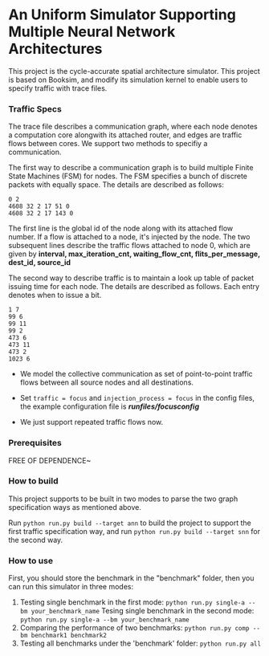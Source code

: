 # An Uniform Simulator Supporting Multiple Neural Network Architectures



This project is the cycle-accurate spatial architecture simulator. This project is based on Booksim, and modify its simulation kernel to enable users to specify traffic with trace files. 

### Traffic Specs

The trace file describes a communication graph, where each node denotes a computation core alongwith its attached router, and edges are traffic flows between cores. We support two methods to specifiy a communication. 

The first way to describe a communication graph is to build multiple Finite State Machines (FSM) for nodes. The FSM specifies a bunch of discrete packets with equally space. The details are described as follows: 

```pseudocode
0 2
4608 32 2 17 51 0
4608 32 2 17 143 0
```

The first line is the global id of the node along with its attached flow number. If a flow is attached to a node, it's injected by the node. The two subsequent lines describe the traffic flows attached to node $0$, which are given by **interval, max_iteration_cnt, waiting_flow_cnt, flits_per_message, dest_id, source_id** 



The second way to describe traffic is to maintain a look up table of packet issuing time for each node. The details are described as follows. Each entry denotes when to issue a bit. 

```pseudocode
1 7
99 6
99 11
99 2
473 6
473 11
473 2
1023 6
```

* We model the collective communication as set of point-to-point traffic flows between all source nodes and all destinations. 

* Set `traffic = focus` and `injection_process = focus` in the config files, the example configuration file is ***runfiles/focusconfig***

* We just support repeated traffic flows now.

### Prerequisites

FREE OF DEPENDENCE~

### How to build

This project supports to be built in two modes to parse the two graph specification ways as mentioned above. 

Run `python run.py build --target ann` to build the project to support the first traffic specification way, and run `python run.py build --target snn` for the second way. 

### How to use

First, you should store the benchmark in the "benchmark" folder, then you can run this simulator in three modes: 

1. Testing single benchmark in the first mode: `python run.py single-a --bm your_benchmark_name`
   Tesing single benchmark in the second mode: `python run.py single-a --bm your_benchmark_name`
2. Comparing the performance of two benchmarks: `python run.py comp --bm benchmark1 benchmark2`
3. Testing all benchmarks under the 'benchmark' folder: `python run.py all`

